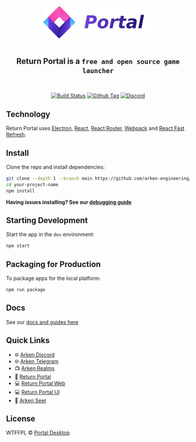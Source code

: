 <div align="center">
  <br>

  <img src=".erb/img/logo-color.png" width="60%" />

  <br>
  <br>

  <h2><strong>Return Portal</strong> is a <code>free and open source game launcher</code></h2>
</div>

<br>

<div align="center">

[![Build Status][github-actions-status]][github-actions-url]
[![Github Tag][github-tag-image]][github-tag-url]
[![Discord](https://badgen.net/badge/icon/discord?icon=discord&label)](https://discord.arken.gg)

</div>

## Technology

<p>
  Return Portal uses <a href="https://electron.atom.io/">Electron</a>, <a href="https://facebook.github.io/react/">React</a>, <a href="https://github.com/reactjs/react-router">React Router</a>, <a href="https://webpack.js.org/">Webpack</a> and <a href="https://www.npmjs.com/package/react-refresh">React Fast Refresh</a>.
</p>

## Install

Clone the repo and install dependencies:

```bash
git clone --depth 1 --branch main https://github.com/arken-engineering/portal-desktop.git your-project-name
cd your-project-name
npm install
```

**Having issues installing? See our [debugging guide](https://github.com/arken-engineering/portal-desktop/issues/1)**

## Starting Development

Start the app in the `dev` environment:

```bash
npm start
```

## Packaging for Production

To package apps for the local platform:

```bash
npm run package
```

## Docs

See our [docs and guides here](https://docs.arken.gg/installation)

## Quick Links

- 🌐 [Arken Discord](https://discord.arken.gg)
- 🌐 [Arken Telegram](https://telegram.arken.gg)
- 📺 [Arken Realms](https://arken.gg/)
- 📖 [Return Portal](http://return.gg/portal)
- 💻 [Return Portal Web](https://github.com/arken-engineering/portal-web)
- 💻 [Return Portal UI](https://github.com/arken-engineering/portal-ui)
- 🔗 [Arken Seer](https://github.com/arken-engineering/seer)

## License

WTFFPL © [Portal Desktop](LICENSE)

[github-actions-status]: https://github.com/arken-engineering/portal-desktop/workflows/Test/badge.svg
[github-actions-url]: https://github.com/arken-engineering/portal-desktop/actions
[github-tag-image]: https://img.shields.io/github/tag/arken-engineering/portal-desktop.svg?label=version
[github-tag-url]: https://github.com/arken-engineering/portal-desktop/releases/latest
